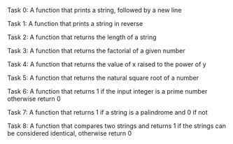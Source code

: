 Task 0: A function that prints a string, followed by a new line

Task 1: A function that prints a string in reverse

Task 2: A function that returns the length of a string

Task 3: A function that returns the factorial of a given number

Task 4: A function that returns the value of x raised to the power of y

Task 5: A function that returns the natural square root of a number

Task 6: A function that returns 1 if the input integer is a prime number otherwise return 0

Task 7: A function that returns 1 if a string is a palindrome and 0 if not

Task 8: A function that compares two strings and returns 1 if the strings can be considered identical, otherwise return 0


